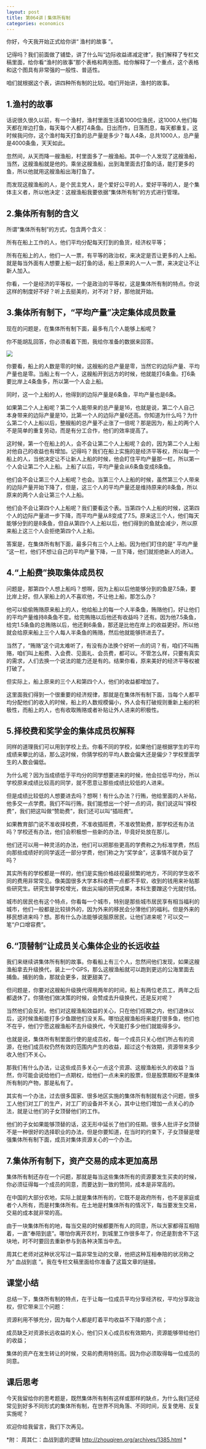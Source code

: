 ```yaml
---
layout: post
title: 第064讲丨集体所有制
categories: economics
---
```


你好，今天我开始正式给你讲“ 渔村的故事 ”。

记得吗？我们前面做了铺垫，讲了什么叫“边际收益递减定律”，我们解释了专栏文稿里面，给你看“渔村的故事”那个表格和两张图。给你解释了一个重点，这个表格和这个图具有非常强的一般性、普适性。

咱们就根据这个表，讲四种所有制的比较。咱们开始讲，渔村的故事。

## 1.渔村的故事

话说很久很久以前，有一个渔村，渔村里面生活着1000位渔民，这1000人他们每天都在岸边打鱼，每天每个人都打4条鱼。日出而作，日落而息，每天都重复。这时候我问你，这个渔村每天打鱼的总产量是多少？每人4条，总共1000人，总产量是4000条鱼，天天如此。

忽然间，从天而降一艘渔船，村里面多了一艘渔船。其中一个人发现了这艘渔船，当然，这艘渔船就是他的。乘坐这艘渔船，出到海里面去打鱼的话，能打更多的鱼，所以他就用这艘渔船出海打鱼了。

而发现这艘渔船的人，是个民主党人，是个爱好公平的人，爱好平等的人，是个集体主义者，所以他决定：这艘渔船我要依据“集体所有制”的方式进行管理。

## 2.集体所有制的含义

所谓“集体所有制”的方式，包含两个含义：

所有在船上工作的人，他们平均分配每天打到的鱼货，经济权平等；

所有在船上的人，他们一人一票，有平等的政治权，来决定是否让更多的人上船。就是每当外面有人想要上船一起打鱼的话，船上原来的人一人一票，来决定让不让新人加入。

你看，一个是经济的平等权，一个是政治的平等权，这是集体所有制的特点。你说这样的制度好不好？听上去挺美的，对不对？好，那他就开始。

## 3.集体所有制下，“平均产量”决定集体成员数量

现在的问题是，在集体所有制下面，最多有几个人能够上船呢？

你不能胡乱回答，你必须看着下图，我给你准备的数据来回答。

![](/assets/economics/images/2017/06/07/c.png)

你要看，船上的人数是零的时候，这艘船的总产量是零，当然它的边际产量、平均产量也是零。当船上有一个人，这艘船开到远方的时候，他就能打6条鱼。打6条要比岸上4条鱼多，所以第一个人会上船。

同时，这一个上船的人，他得到的边际产量是6条鱼，平均产量也是6条。

如果第二个人上船呢？第二个人能带来的总产量是16，也就是说，第二个人自己本身带来的边际产量是10，比第一个人的边际产量6还高。你知道为什么吗？为什么第二个人上船以后，整艘船的总产量不止涨了一倍呢？那是因为，船上的两个人不是简单的重复劳动，而是有分工合作，他们的效率提高了。

这时候，第一个在船上的人，会不会让第二个人上船呢？会的，因为第二个人上船对他自己的收益也有增加。记得吗？我们在船上实施的是经济平等权，所以每一个船上的人，当他决定让不让新人上船的时候，他会盯住平均产量那一栏，所以第一个人会让第二个人上船。上船了以后，平均产量会从6条鱼变成8条鱼。

他们会不会让第三个人上船呢？也会。当第三个人上船的时候，虽然第三个人带来的边际产量开始下降了，但是，这三个人的平均产量还是维持原来的8条鱼，所以原来的两个人会让第三个人上船。

他们会不会让第四个人上船呢？我们要看这个表。当第四个人上船的时候，这第四个人的边际产量进一步下降，而平均产量从8变成了7.5。原来这三个人，他们每天能够分到的是8条鱼，但自从第四个人上船以后，他们得到的鱼就会减少，所以原来船上这三个人会拒绝第四个人上船。

答案是，在集体所有制下面，最多只有三个人上船。因为他们盯住的是“ 平均产量 ”这一栏，他们不想让自己的平均产量下降，一旦下降，他们就拒绝新人的进入。

## 4.“上船费”换取集体成员权

问题是，那第四个人想上船吗？想啊，因为上船以后他能够分到的鱼是7.5条，要比岸上好。但人家船上的人不喜欢他，不让他上船，那怎么办？

他可以偷偷贿赂原来船上的人，他给船上的每一个人半条鱼，贿赂他们，好让他们的平均产量维持8条鱼不变。给完贿赂以后他还有收益吗？还有。因为他7.5条鱼，给完1.5条鱼的总贿赂以后，他还剩6条鱼，那还是比他在岸上的收益更好。所以他就会给原来船上三个人每人半条鱼的贿赂，然后他就能够挤进去了。

当然了，“贿赂”这个词太难听了，有没有办法换个好听一点的词？有，咱们不叫贿赂，咱们叫上船费、入会费、见面礼、会员费，都可以。不管怎么样，只要有真实的需求，人们去换一个说法的能力还是有的。结果你看，原来美好的经济平等权被打破了。

但实际上，船上原来的三个人和第四个人，他们的收益都增加了。

这里面我们得到一个很重要的经济规律，那就是在集体所有制下面，当每个人都平均分配他们的收入的时候，船上的人数规模偏小，外人会有打破规则重新上船的积极性，而船上的人，也有收取贿赂或者补贴让外人进来的积极性。

## 5.择校费和奖学金的集体成员权解释

同样的道理我们可以用到学校上去。你看不同的学校，如果他们是根据学生的平均成绩来攀比的话，那么这时候，你猜学校的平均人数会偏大还是偏少？学校里面学生的人数会偏低。

为什么呢？因为当成绩低于平均分的同学想要进来的时候，他会拉低平均分，所以学校原来成绩比较高的同学，就不愿意让那些成绩比较低的人进来。

但是成绩比较低的人想要进去吗？想啊！有什么办法？行贿，他给里面的人补贴，他多交一点学费。我们不叫行贿，我们能想出一个好一点的词，我们说这叫“择校费”，我们把这叫做“赞助费”，我们还可以叫“插班费”。

如果教育部门说不准收择校费，不准收插班费，不准收赞助费，那学校还有办法吗？学校还有办法，他们会积极想一些新的办法，毕竟好处放在那儿。

他们还可以用一种灵活的办法，他们可以把那些更高的学费称之为标准学费，然后向那些成绩好的同学返还一部分学费，他们称之为“奖学金”，这事情不就办妥了吗？

其实所有的学校都是一样的，他们是实施价格歧视最频繁的地方，不同的学生收不同的费用非常常见。像美国很多大学本科收费一点都不手软，收到的钱用来补贴那些研究生。研究生替学校增光，做出尖端的研究成果，本科生要蹭这个光就付钱。

城市的居民也有这个特点，你看每一个城市，特别是那些城市居民享有相当福利的城市，他们一般都是比较排外的，因为外来的移民会分薄他们的福利。但是外来的移民想进来吗？想。那有什么办法能够说服原居民，让他们进来呢？可以交一笔“户口增容费”。

## 6.“顶替制”让成员关心集体企业的长远收益

我们来继续讲集体所有制的故事。你看船上有三个人，忽然间他们发现，如果这艘渔船拿去升级换代，装上一个GPS，那么这艘渔船就可以跑到更远的公海里面去捕鱼。捕到的鱼，那就会更多，就更甜美了。

但问题是，你要对这艘船升级换代得用两年的时间，船上有两位老员工，两年之后都退休了。你猜他们做决策的时候，会赞成去升级换代，还是反对呢？

当然他们会反对。他们对这艘渔船效益的关心，只在他们任期之内，他们退休以后，这时候渔船能打多少鱼跟他们没关系。哪怕这艘渔船将来能打很多鱼，他们也不在乎，他们宁愿这艘渔船不去升级换代，今天能打多少他们就能得多少。

也就是说，集体所有制里面行使的是成员权，每一个成员只关心他们所占有的资源，在他们成员权仍然有效的范围内产生的收益，超过这个有效期，资源带来多少收入他们不关心。

那我们有什么办法，让这些成员多关心一点这个资源、这艘渔船长久的收益？当然，你可能会说给他们一点期权，给他们一点未来的股票，但是股票期权不是集体所有制的产物，那是私有了。

其实有一个办法，过去很多国家、很多地区实施的集体所有制就有这个问题，很多工人他们对工厂的生产，对工厂的设备并不关心，其中让他们增加一点关心的办法，就是让他们的子女顶替他们的工作。

他们的子女如果能够顶替的话，这无形中延长了他们的任期。很多人批评子女顶替不是一种很好的选择职业的办法，但是你要知道，在当时的约束下，子女顶替是增强集体所有制下面，成员对集体资源关心的一个办法。

## 7.集体所有制下，资产交易的成本更加高昂

集体所有制还存在一个问题，那就是每当这些集体所有的资源要发生买卖的时候，你必须征得每一个成员的同意，而要达到一致的赞同，成本是非常高的。

在中国的大部分农地，实际上就是集体所有的，它既不是政府所有，也不是家庭或者个人所有，而是村集体所有。在土地是村集体所有的情况下，每当要发生交易，交易的成本就非常的高。

由于一块集体所有的地，每当交易的时候都要所有人的同意，所以大家都得互相陪着，一直“奉陪到底”。哪怕你离开农村，到城里工作很多年了，你还是割舍不下这块地，时不时要回去重新参与到各种决策当中去。

周其仁老师对这种状况写过一篇非常生动的文章，他把这种互相奉陪的状况称之为“ 血战到底 ”。我在专栏文稿里面给你准备了这篇文章的链接。

## 课堂小结

总结一下，集体所有制的特点，在于让每一位成员平均分享经济权，平均分享政治权，但它带来三个问题：

资源利用不够充分，因为每个人都是盯着平均收益不下降的那个点；

成员缺乏对资源长远收益的关心，他们只关心成员权有效期内，资源能够带给他们的收益；

集体的资产在发生转让的时候，交易的费用特别高。因为你必须取得每一位成员的同意。

## 课后思考

今天我留给你的思考题是，既然集体所有制有这样或那样的缺点，为什么我们还经常见到好多不同形式的集体所有制，在世界不同角落、不同时间，反复使用、反复实施呢？

欢迎你给我留言，我们下次再见。

*附： 周其仁：血战到底的逻辑 http://zhouqiren.org/archives/1385.html *


